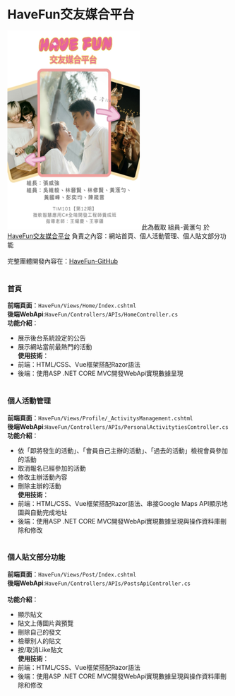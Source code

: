 # HaveFun交友媒合平台
<img src="https://github.com/ANATANI/HaveFunWebsite/blob/main/IMG_0134.jpg" height="450px" width="300px">
此為截取 組員-黃滙勻 於<a href="https://havefun.azurewebsites.net/">HaveFun交友媒合平台</a> 負責之內容：網站首頁、個人活動管理、個人貼文部分功能<br><br>
完整團體開發內容在：<a href="https://github.com/Turner-Chang/HaveFun.git">HaveFun-GitHub</a><br><br>

### 首頁
**前端頁面**：`HaveFun/Views/Home/Index.cshtml`<br>
**後端WebApi**:`HaveFun/Controllers/APIs/HomeController.cs`<br>
**功能介紹**：<br>
- 展示後台系統設定的公告
- 展示網站當前最熱門的活動<br>
**使用技術**：<br>
- 前端：HTML/CSS、Vue框架搭配Razor語法
- 後端：使用ASP .NET CORE MVC開發WebApi實現數據呈現<br><br>

### 個人活動管理
**前端頁面**：`HaveFun/Views/Profile/_ActivitysManagement.cshtml`<br>
**後端WebApi**:`HaveFun/Controllers/APIs/PersonalActivitytiesController.cs`<br>
**功能介紹**：<br>
- 依「即將發生的活動」、「會員自己主辦的活動」、「過去的活動」檢視會員參加的活動
- 取消報名已經參加的活動
- 修改主辦活動內容
- 刪除主辦的活動<br>
**使用技術**：<br>
- 前端：HTML/CSS、Vue框架搭配Razor語法、串接Google Maps API顯示地圖與自動完成地址
- 後端：使用ASP .NET CORE MVC開發WebApi實現數據呈現與操作資料庫刪除和修改<br><br>

### 個人貼文部分功能
**前端頁面**：`HaveFun/Views/Post/Index.cshtml`<br>
**後端WebApi**:`HaveFun/Controllers/APIs/PostsApiController.cs`<br><br>
**功能介紹**：<br>
- 顯示貼文
- 貼文上傳圖片與預覽
- 刪除自己的發文
- 檢舉別人的貼文
- 按/取消Like貼文<br>
**使用技術**：<br>
- 前端：HTML/CSS、Vue框架搭配Razor語法
- 後端：使用ASP .NET CORE MVC開發WebApi實現數據呈現與操作資料庫刪除和修改<br><br>
